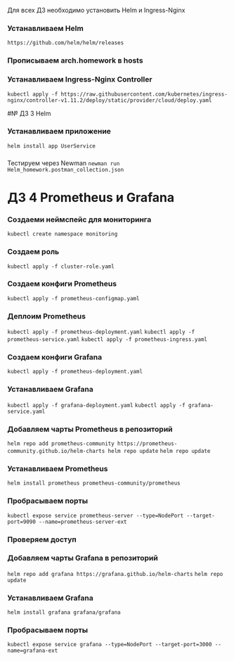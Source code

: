 Для всех ДЗ необходимо установить Helm и Ingress-Nginx

### Устанавливаем Helm
`https://github.com/helm/helm/releases`

### Прописываем arch.homework в hosts
### Устанавливаем Ingress-Nginx Controller

`kubectl apply -f https://raw.githubusercontent.com/kubernetes/ingress-nginx/controller-v1.11.2/deploy/static/provider/cloud/deploy.yaml`


#№ ДЗ 3 Helm

### Устанавливаем приложение
`helm install app UserService`

###
Тестируем через Newman
`newman run Helm_homework.postman_collection.json`

# ДЗ 4 Prometheus и Grafana

### Создаеми неймспейс для мониторинга
`kubectl create namespace monitoring`

### Создаем роль
`kubectl apply -f cluster-role.yaml`

### Создаем конфиги Prometheus
`kubectl apply -f prometheus-configmap.yaml`

### Деплоим Prometheus
`kubectl apply -f prometheus-deployment.yaml`
`kubectl apply -f prometheus-service.yaml`
`kubectl apply -f prometheus-ingress.yaml`

### Создаем конфиги Grafana
`kubectl apply -f prometheus-deployment.yaml`

### Устанавливаем Grafana
`kubectl apply -f grafana-deployment.yaml`
`kubectl apply -f grafana-service.yaml`



### Добавляем чарты Prometheus в репозиторий
`helm repo add prometheus-community https://prometheus-community.github.io/helm-charts
helm repo update`
`helm repo update`

### Устанавливаем Prometheus
`helm install prometheus prometheus-community/prometheus`

### Пробрасываем порты
`kubectl expose service prometheus-server --type=NodePort --target-port=9090 --name=prometheus-server-ext`

### Проверяем доступ


### Добавляем чарты Grafana в репозиторий 
`helm repo add grafana https://grafana.github.io/helm-charts`
`helm repo update`

### Устанавливаем Grafana
`helm install grafana grafana/grafana`

### Пробрасываем порты
`kubectl expose service grafana --type=NodePort --target-port=3000 --name=grafana-ext`